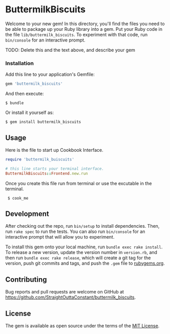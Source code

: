 # ButtermilkBiscuits

Welcome to your new gem! In this directory, you'll find the files you need to be able to package up your Ruby library into a gem. Put your Ruby code in the file `lib/buttermilk_biscuits`. To experiment with that code, run `bin/console` for an interactive prompt.

TODO: Delete this and the text above, and describe your gem

### Installation

Add this line to your application's Gemfile:

```ruby
gem 'buttermilk_biscuits'
```

And then execute:

    $ bundle

Or install it yourself as:

    $ gem install buttermilk_biscuits

## Usage

Here is the file to start up Cookbook Interface.

```ruby
require 'buttermilk_buiscuits'

# this line starts your terminal interface.
ButtermilkBiscuits::Frontend.new.run
```

Once you create this file run from terminal or use the excutable in the terminal.

```
 $ cook_me
```

## Development

After checking out the repo, run `bin/setup` to install dependencies. Then, run `rake spec` to run the tests. You can also run `bin/console` for an interactive prompt that will allow you to experiment.

To install this gem onto your local machine, run `bundle exec rake install`. To release a new version, update the version number in `version.rb`, and then run `bundle exec rake release`, which will create a git tag for the version, push git commits and tags, and push the `.gem` file to [rubygems.org](https://rubygems.org).

## Contributing

Bug reports and pull requests are welcome on GitHub at https://github.com/StraightOuttaConstant/buttermilk_biscuits.

## License

The gem is available as open source under the terms of the [MIT License](https://opensource.org/licenses/MIT).
